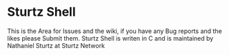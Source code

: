 # Sturtz Shell
This is the Area for Issues and the wiki, if you have any Bug reports and the likes please Submit them.
Sturtz Shell is writen in C and is maintained by Nathaniel Sturtz at Sturtz Network
